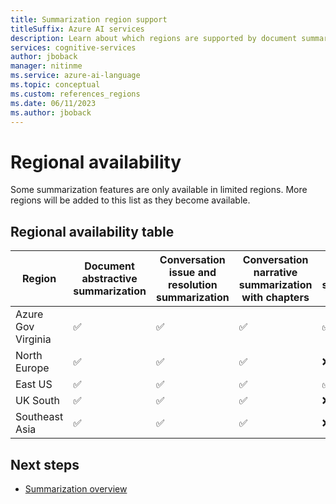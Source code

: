 ```yaml
---
title: Summarization region support
titleSuffix: Azure AI services
description: Learn about which regions are supported by document summarization.
services: cognitive-services
author: jboback
manager: nitinme
ms.service: azure-ai-language
ms.topic: conceptual
ms.custom: references_regions
ms.date: 06/11/2023
ms.author: jboback
---
```


# Regional availability

Some summarization features are only available in limited regions. More regions will be added to this list as they become available.

## Regional availability table

|Region            |Document abstractive summarization|Conversation issue and resolution summarization|Conversation narrative summarization with chapters|Custom summarization|
|------------------|----------------------------------|-----------------------------------------------|--------------------------------------------------|--------------------|
|Azure Gov Virginia|&#9989;                           |&#9989;                                        |&#9989;                                           |&#9989;             |
|North Europe      |&#9989;                           |&#9989;                                        |&#9989;                                           |&#10060;            |
|East US           |&#9989;                           |&#9989;                                        |&#9989;                                           |&#9989;             |
|UK South          |&#9989;                           |&#9989;                                        |&#9989;                                           |&#10060;            |
|Southeast Asia    |&#9989;                           |&#9989;                                        |&#9989;                                           |&#10060;            |

## Next steps

* [Summarization overview](overview.md)
